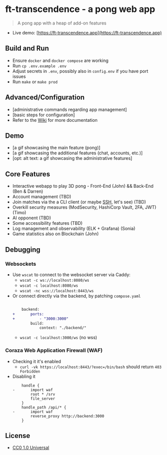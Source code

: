 # ft-transcendence - a pong web app

> A pong app with a heap of add-on features

- Live demo: [https://ft-transcendence.app](https://ft-transcendence.app)

## Build and Run

- Ensure `docker` and `docker compose` are working
- Run `cp .env.example .env`
- Adjust secrets in `.env`, possibly also in `config.env` if you have port issues
- Run `make` or `make prod`

## Advanced/Configuration

- [administrative commands regarding app management]
- [basic steps for configuration]
- Refer to the [Wiki](https://github.com/cubernetes/ft-transcendence/wiki) for more documentation

## Demo

- [a gif showcasing the main feature (pong)]
- [a gif showcasing the additional features (chat, accounts, etc.)]
- [opt: alt text: a gif showcasing the administrative features]

## Core Features
- Interactive webapp to play 3D pong - Front-End (John) && Back-End (Ben & Darren)
- Account management (TBD)
- Join matches via the a CLI client (or maybe [SSH](https://github.com/charmbracelet/wish), let's see) (TBD)
- Overkill security measures (ModSecurity, HashiCorp Vault, 2FA, JWT) (Timo)
- AI opponent (TBD)
- Some accessibility features (TBD)
- Log management and observability (ELK + Grafana) (Sonia)
- Game statistics also on Blockchain (John)

## Debugging

### Websockets

- Use `wscat` to connect to the websocket server via Caddy:
  - `wscat -c ws://localhost:8080/ws`
  - `wscat -c localhost:8080/ws`
  - `wscat -nc wss://localhost:8443/ws`
- Or connect directly via the backend, by patching `compose.yaml`
  ```diff

      backend:
  +       ports:
  +           - "3000:3000"
          build:
              context: "./backend/"
  ```
  - `wscat -c localhost:3000/ws` (no wss)

### Coraza Web Application Firewall (WAF)

- Checking it it's enabled
  - `curl -vk https://localhost:8443/?exec=/bin/bash` should return `403 Forbidden`
- Disabling it
  ```Caddy
      handle {
  -       import waf
          root * /srv
          file_server
      }
      handle_path /api/* {
  -       import waf
          reverse_proxy http://backend:3000
      }
  ```

## License

- [CC0 1.0 Universal](COPYING)

